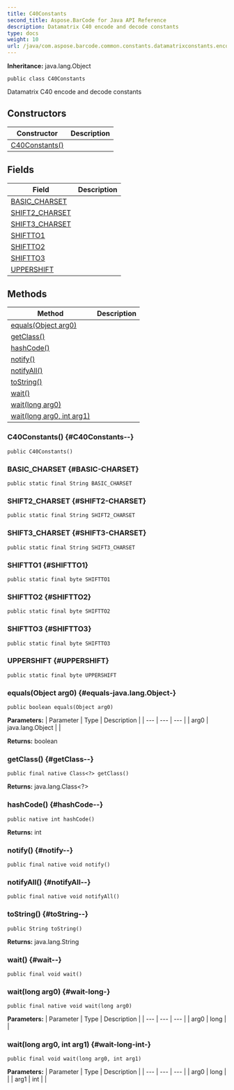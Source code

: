 ```yaml
---
title: C40Constants
second_title: Aspose.BarCode for Java API Reference
description: Datamatrix C40 encode and decode constants
type: docs
weight: 10
url: /java/com.aspose.barcode.common.constants.datamatrixconstants.encodation/c40constants/
---
```

**Inheritance:**
java.lang.Object
```
public class C40Constants
```

Datamatrix C40 encode and decode constants
## Constructors

| Constructor | Description |
| --- | --- |
| [C40Constants()](#C40Constants--) |  |
## Fields

| Field | Description |
| --- | --- |
| [BASIC_CHARSET](#BASIC-CHARSET) |  |
| [SHIFT2_CHARSET](#SHIFT2-CHARSET) |  |
| [SHIFT3_CHARSET](#SHIFT3-CHARSET) |  |
| [SHIFTTO1](#SHIFTTO1) |  |
| [SHIFTTO2](#SHIFTTO2) |  |
| [SHIFTTO3](#SHIFTTO3) |  |
| [UPPERSHIFT](#UPPERSHIFT) |  |
## Methods

| Method | Description |
| --- | --- |
| [equals(Object arg0)](#equals-java.lang.Object-) |  |
| [getClass()](#getClass--) |  |
| [hashCode()](#hashCode--) |  |
| [notify()](#notify--) |  |
| [notifyAll()](#notifyAll--) |  |
| [toString()](#toString--) |  |
| [wait()](#wait--) |  |
| [wait(long arg0)](#wait-long-) |  |
| [wait(long arg0, int arg1)](#wait-long-int-) |  |
### C40Constants() {#C40Constants--}
```
public C40Constants()
```


### BASIC_CHARSET {#BASIC-CHARSET}
```
public static final String BASIC_CHARSET
```


### SHIFT2_CHARSET {#SHIFT2-CHARSET}
```
public static final String SHIFT2_CHARSET
```


### SHIFT3_CHARSET {#SHIFT3-CHARSET}
```
public static final String SHIFT3_CHARSET
```


### SHIFTTO1 {#SHIFTTO1}
```
public static final byte SHIFTTO1
```


### SHIFTTO2 {#SHIFTTO2}
```
public static final byte SHIFTTO2
```


### SHIFTTO3 {#SHIFTTO3}
```
public static final byte SHIFTTO3
```


### UPPERSHIFT {#UPPERSHIFT}
```
public static final byte UPPERSHIFT
```


### equals(Object arg0) {#equals-java.lang.Object-}
```
public boolean equals(Object arg0)
```




**Parameters:**
| Parameter | Type | Description |
| --- | --- | --- |
| arg0 | java.lang.Object |  |

**Returns:**
boolean
### getClass() {#getClass--}
```
public final native Class<?> getClass()
```




**Returns:**
java.lang.Class<?>
### hashCode() {#hashCode--}
```
public native int hashCode()
```




**Returns:**
int
### notify() {#notify--}
```
public final native void notify()
```




### notifyAll() {#notifyAll--}
```
public final native void notifyAll()
```




### toString() {#toString--}
```
public String toString()
```




**Returns:**
java.lang.String
### wait() {#wait--}
```
public final void wait()
```




### wait(long arg0) {#wait-long-}
```
public final native void wait(long arg0)
```




**Parameters:**
| Parameter | Type | Description |
| --- | --- | --- |
| arg0 | long |  |

### wait(long arg0, int arg1) {#wait-long-int-}
```
public final void wait(long arg0, int arg1)
```




**Parameters:**
| Parameter | Type | Description |
| --- | --- | --- |
| arg0 | long |  |
| arg1 | int |  |


